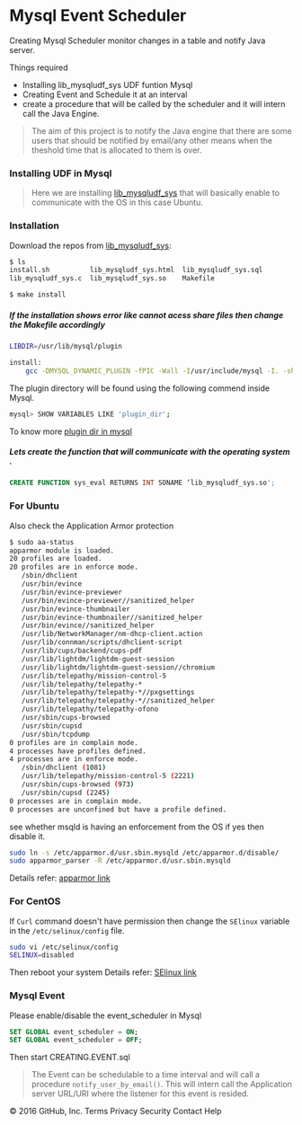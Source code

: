 
# Mysql Event Scheduler

Creating Mysql Scheduler monitor changes in a table and notify Java server.

Things required 
  - Installing lib_mysqludf_sys UDF funtion Mysql
  - Creating Event and Schedule it at an interval
  - create a procedure that will be called by the scheduler and it will intern call the Java Engine.


>The aim of this project is to notify the 
>Java engine that there are some users that
>should be notified by email/any other means 
>when the theshold time that is allocated to 
>them is over.


### Installing UDF in Mysql
>Here we are installing [lib_mysqludf_sys][df1] that will basically enable to communicate with the OS in this case 
>Ubuntu.

### Installation

Download the repos from [lib_mysqludf_sys][df1]:

```sh
$ ls
install.sh          lib_mysqludf_sys.html  lib_mysqludf_sys.sql  
lib_mysqludf_sys.c  lib_mysqludf_sys.so    Makefile
```
```sh
$ make install
```
##### If the installation shows error like cannot acess share files then change the Makefile accordingly


```sh
LIBDIR=/usr/lib/mysql/plugin

install:
	gcc -DMYSQL_DYNAMIC_PLUGIN -fPIC -Wall -I/usr/include/mysql -I. -shared lib_mysqludf_sys.c -o $(LIBDIR)/lib_mysqludf_sys.so
```
The plugin directory will be found using the following commend inside Mysql.

```sh
mysql> SHOW VARIABLES LIKE 'plugin_dir';
```
To know more [plugin dir in mysql][link1]

##### Lets create the function that will communicate with the operating system .
```sql
CREATE FUNCTION sys_eval RETURNS INT SONAME ‘lib_mysqludf_sys.so';
```
### For Ubuntu
Also check the Application Armor protection
```sh
$ sudo aa-status
apparmor module is loaded.
20 profiles are loaded.
20 profiles are in enforce mode.
   /sbin/dhclient
   /usr/bin/evince
   /usr/bin/evince-previewer
   /usr/bin/evince-previewer//sanitized_helper
   /usr/bin/evince-thumbnailer
   /usr/bin/evince-thumbnailer//sanitized_helper
   /usr/bin/evince//sanitized_helper
   /usr/lib/NetworkManager/nm-dhcp-client.action
   /usr/lib/connman/scripts/dhclient-script
   /usr/lib/cups/backend/cups-pdf
   /usr/lib/lightdm/lightdm-guest-session
   /usr/lib/lightdm/lightdm-guest-session//chromium
   /usr/lib/telepathy/mission-control-5
   /usr/lib/telepathy/telepathy-*
   /usr/lib/telepathy/telepathy-*//pxgsettings
   /usr/lib/telepathy/telepathy-*//sanitized_helper
   /usr/lib/telepathy/telepathy-ofono
   /usr/sbin/cups-browsed
   /usr/sbin/cupsd
   /usr/sbin/tcpdump
0 profiles are in complain mode.
4 processes have profiles defined.
4 processes are in enforce mode.
   /sbin/dhclient (1081) 
   /usr/lib/telepathy/mission-control-5 (2221) 
   /usr/sbin/cups-browsed (973) 
   /usr/sbin/cupsd (2245) 
0 processes are in complain mode.
0 processes are unconfined but have a profile defined.
```
see whether msqld is having an enforcement from the OS if yes then disable it.

```sh
sudo ln -s /etc/apparmor.d/usr.sbin.mysqld /etc/apparmor.d/disable/
sudo apparmor_parser -R /etc/apparmor.d/usr.sbin.mysqld
```
Details refer: [apparmor link][link2]

### For CentOS
If  `Curl` command doesn't have permission then change the `SElinux` variable in the `/etc/selinux/config` file.
```sh
sudo vi /etc/selinux/config
SELINUX=disabled
```
Then reboot your system
Details refer: [SElinux link][link3]

### Mysql Event

Please enable/disable the event_scheduler in Mysql

```sql
SET GLOBAL event_scheduler = ON;
SET GLOBAL event_scheduler = OFF;
```

Then start CREATING.EVENT.sql

>The Event can be schedulable to a time interval 
>and will call a procedure `notify_user_by_email()`.
>This will intern call the Application server URL/URI
>where the listener for this event is resided.



[//]: # (These are reference links used in the body of this note and get stripped out when the markdown processor does its job. There is no need to format nicely because it shouldn't be seen. Thanks SO - http://stackoverflow.com/questions/4823468/store-comments-in-markdown-syntax)

   [df1]: <https://github.com/mysqludf/lib_mysqludf_sys>

   [link1]: <http://stackoverflow.com/questions/28642274/error-1126-hy000-cant-open-shared-library-lib-mysqludf-sys-so-errno-193>
   [link2]:<http://www.cyberciti.biz/faq/ubuntu-linux-howto-disable-apparmor-commands/>
   [link3]:<http://www.akashif.co.uk/php/curl-error-7-failed-to-connect-to-permission-denied/>


© 2016 GitHub, Inc. Terms Privacy Security Contact Help
